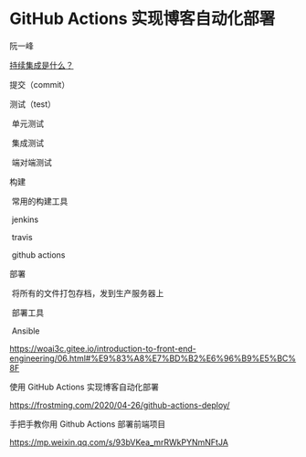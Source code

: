 # GitHub Actions 实现博客自动化部署



阮一峰

[持续集成是什么？](https://www.ruanyifeng.com/blog/2015/09/continuous-integration.html)



提交（commit）

测试（test）

​	单元测试

​	集成测试

​	端对端测试

构建

​	常用的构建工具

​		jenkins

​		travis

​		github actions

部署

​	将所有的文件打包存档，发到生产服务器上

​	部署工具

​		Ansible













https://woai3c.gitee.io/introduction-to-front-end-engineering/06.html#%E9%83%A8%E7%BD%B2%E6%96%B9%E5%BC%8F





使用 GitHub Actions 实现博客自动化部署

https://frostming.com/2020/04-26/github-actions-deploy/





手把手教你用 Github Actions 部署前端项目

https://mp.weixin.qq.com/s/93bVKea_mrRWkPYNmNFtJA